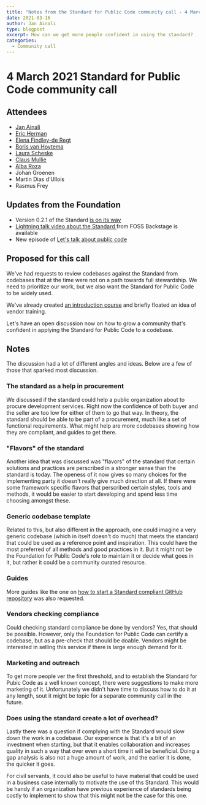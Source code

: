 ```yaml
---
title: "Notes from the Standard for Public Code community call - 4 March 2021"
date: 2021-03-16
author: Jan Ainali
type: blogpost
excerpt: How can we get more people confident in using the standard?
categories:
  - Community call
---
```


# 4 March 2021 Standard for Public Code community call

## Attendees

* [Jan Ainali](https://publiccode.net/team/jan-ainali.html)
* [Eric Herman](https://publiccode.net/team/eric-herman.html)
* [Elena Findley-de Regt](https://publiccode.net/team/elena-findley-de-regt.html)
* [Boris van Hoytema](https://publiccode.net/team/boris-van-hoytema.html)
* [Laura Scheske](https://publiccode.net/who-we-are/team/laura-scheske.html)
* [Claus Mullie](https://publiccode.net/who-we-are/team/claus-mullie.html)
* [Alba Roza](https://publiccode.net/who-we-are/team/alba-roza.html)
* Johan Groenen
* Martin Dias d’Ullois
* Rasmus Frey

## Updates from the Foundation

* Version 0.2.1 of the Standard [is on its way](https://github.com/publiccodenet/standard/pull/478)
* [Lightning talk video about the Standard ](https://www.youtube.com/watch?v=SKl3BX9kAbY) from FOSS Backstage is available
* New episode of [Let's talk about public code](https://podcast.publiccode.net/e/4-lea-hemetsberger-open-agile-smart-cities/)

## Proposed for this call

We've had requests to review codebases against the Standard from codebases that at the time were not on a path towards full stewardship. We need to prioritize our work, but we also want the Standard for Public Code to be widely used.

We've already created [an introduction course](https://citybycity.academy/course/standards-for-smart-cities) and briefly floated an idea of vendor training.

Let's have an open discussion now on how to grow a community that's confident in applying the Standard for Public Code to a codebase.

## Notes

The discussion had a lot of different angles and ideas. Below are a few of those that sparked most discussion.

### The standard as a help in procurement

We discussed if the standard could help a public organization about to procure development services. Right now the confidence of both buyer and the seller are too low for either of them to go that way. In theory, the standard should be able to be part of a procurement, much like a set of functional requirements. What might help are more codebases showing how they are compliant, and guides to get there.

### "Flavors" of the standard

Another idea that was discussed was "flavors" of the standard that certain solutions and practices are perscribed in a stronger sense than the standard is today. The openess of it now gives so many choices for the implementing party it doesn't really give much direction at all. If there were some framework specific flavors that perscribed certain styles, tools and methods, it would be easier to start developing and spend less time choosing amongst these.

### Generic codebase template

Related to this, but also different in the approach, one could imagine a very generic codebase (which in itself doesn't do much) that meets the standard that could be used as a reference point and inspiration. This could have the most preferred of all methods and good practices in it. But it might not be the Foundation for Public Code's role to maintain it or decide what goes in it, but rather it could be a community curated resource.

### Guides

More guides like the one on [how to start a Standard compliant GitHub repository](https://blog.publiccode.net/news/2020/12/09/how-to-start-a-standard-compliant-repository.html) was also requested.

### Vendors checking compliance

Could checking standard compliance be done by vendors? Yes, that should be possible. However, only the Foundation for Public Code can certify a codebase, but as a pre-check that should be doable. Vendors might be interested in selling this service if there is large enough demand for it.

### Marketing and outreach

To get more people ver the first threshold, and to establish the Standard for Pubic Code as a well known concept, there were suggestions to make more marketing of it. Unfortunately we didn't have time to discuss how to do it at any length, sout it might be topic for a separate community call in the future.

### Does using the standard create a lot of overhead?

Lastly there was a question if complying with the Standard would slow down the work in a codebase. Our experience is that it's a bit of an investment when starting, but that it enables collaboration and increases quality in such a way that over even a short time it will be beneficial. Doing a gap analysis is also not a huge amount of work, and the earlier it is done, the quicker it goes.

For civil servants, it could also be useful to have material that could be used in a business case internally to motivate the use of ths Standard. This would be handy if an organization have previous experience of standards being costly to implement to show that this might not be the case for this one.
